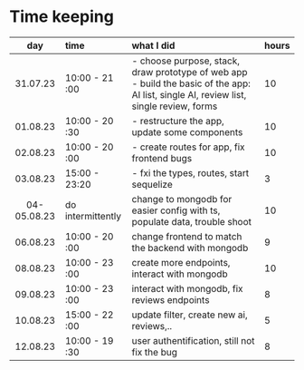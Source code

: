 # Time keeping

| day   | time | what I did  | hours
| :----:|:-----| :-----| :-----|
| 31.07.23 | 10:00 - 21 :00 |  - choose purpose, stack, draw prototype of web app  - build the basic of the app: AI list, single AI, review list, single review, forms| 10
| 01.08.23 | 10:00 - 20 :30 |  - restructure the app, update some components| 10
| 02.08.23 | 10:00 - 20 :00|  - create routes for app, fix frontend bugs| 10
| 03.08.23 | 15:00 - 23:20|  - fxi the types, routes, start sequelize| 3
| 04-05.08.23 | do intermittently|  change to mongodb for easier config with ts, populate data, trouble shoot| 10
| 06.08.23 | 10:00 - 20 :00|  change frontend to match the backend with mongodb| 9
| 08.08.23 | 10:00 - 23 :00|  create more endpoints, interact with mongodb| 10
| 09.08.23 | 10:00 - 23 :00|  interact with mongodb, fix reviews endpoints| 8
| 10.08.23 | 15:00 - 22 :00|  update filter, create new ai, reviews,..| 5
| 12.08.23 | 10:00 - 19 :30|  user authentification, still not fix the bug| 8